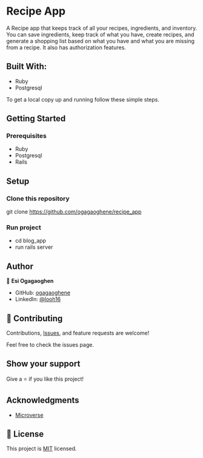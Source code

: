 # Recipe App
A Recipe app that keeps track of all your recipes, ingredients, and inventory. You can save ingredients, keep track of what you have, create recipes, and generate a shopping list based on what you have and what you are missing from a recipe. It also has authorization features.

## Built With:

- Ruby
- Postgresql

To get a local copy up and running follow these simple steps.

## Getting Started


### Prerequisites
- Ruby
- Postgresql
- Rails

## Setup

### Clone this repository
git clone https://github.com/ogagaoghene/recipe_app


### Run project
- cd blog_app
- run rails server


## Author

👤 **Esi Ogagaoghen**

- GitHub: [ogagaoghene](https://github.com/ogagaoghene)
- LinkedIn: [@looh16](https://www.linkedin.com/in/ogagaoghene-esi) 

## 🤝 Contributing

Contributions, [Issues](https://github.com/ogagaoghene/recipe_app/issues), and feature requests are welcome!

Feel free to check the issues page.

## Show your support
Give a ⭐️ if you like this project!


## Acknowledgments

- [Microverse](https://www.microverse.org/)


## 📝 License

This project is [MIT](https://github.com/looh16/blog_app/blob/main/LICENSE) licensed.
